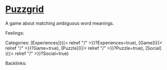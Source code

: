 # [Puzzgrid](https://puzzgrid.com/best.php)

A game about matching ambiguous word meanings.

Feelings:

Categories: [Experiences]({{< relref "/" >}}?Experiences=true),
[Game]({{< relref "/" >}}?Game=true),
[Puzzle]({{< relref "/" >}}?Puzzle=true),
[Social]({{< relref "/" >}}?Social=true)

Backlinks: 